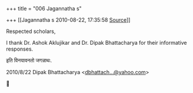 +++
title = "006 Jagannatha s"

+++
[[Jagannatha s	2010-08-22, 17:35:58 [Source](https://groups.google.com/g/bvparishat/c/lWenYk8dz98)]]



Respected scholars,



I thank Dr. Ashok Aklujikar and Dr. Dipak Bhattacharya for their informative responses.



इति विनयावनतो जगन्नाथः.

  


2010/8/22 Dipak Bhattacharya \<[dbhattach...@yahoo.com]()\>



